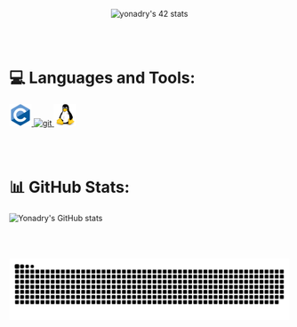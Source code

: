 <p align="center">
  <img src="https://badge.mediaplus.ma/levi/yonadry" alt="yonadry's 42 stats" /></a>
</p>

<br><br>
# 💻 Languages and Tools:
<p align="left"> <a href="https://www.cprogramming.com/" target="_blank" rel="noreferrer"> <img src="https://raw.githubusercontent.com/devicons/devicon/master/icons/c/c-original.svg" alt="c" width="40" height="40"/> </a> <a href="https://git-scm.com/" target="_blank" rel="noreferrer"> <img src="https://www.vectorlogo.zone/logos/git-scm/git-scm-icon.svg" alt="git" width="40" height="40"/> </a> <a href="https://www.linux.org/" target="_blank" rel="noreferrer"> <img src="https://raw.githubusercontent.com/devicons/devicon/master/icons/linux/linux-original.svg" alt="linux" width="40" height="40"/> </a> </p>

  <br><br>
# 📊 GitHub Stats:
![Yonadry's GitHub stats](https://github-readme-stats.vercel.app/api?username=MasterMind-22&show_icons=true&theme=radical)



<br><br><br>
<img align="center" src="https://raw.githubusercontent.com/Platane/snk/output/github-contribution-grid-snake.svg" />

